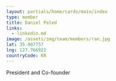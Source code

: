 ```yaml
---
layout: partials/home/cards/main/index
type: member
title: Daniel Peled
links:
  - linkedin.md
image: /assets/img/team/members/ran.jpg
lat: 35.907757
lng: 127.766922
countryCode: KR
---
```


President and Co-founder
